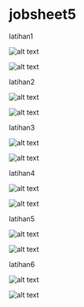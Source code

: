 # jobsheet5

latihan1

![alt text](https://github.com/anisanisah05/jobsheet5/blob/master/1.PNG)

![alt text](https://github.com/anisanisah05/jobsheet5/blob/master/1a.PNG)


latihan2

![alt text](https://github.com/anisanisah05/jobsheet5/blob/master/2.PNG)

![alt text](https://github.com/anisanisah05/jobsheet5/blob/master/2a.PNG)



latihan3

![alt text](https://github.com/anisanisah05/jobsheet5/blob/master/3.PNG)

![alt text](https://github.com/anisanisah05/jobsheet5/blob/master/3a.PNG)


latihan4

![alt text](https://github.com/anisanisah05/jobsheet5/blob/master/4.PNG)

![alt text](https://github.com/anisanisah05/jobsheet5/blob/master/4a.PNG)


latihan5

![alt text](https://github.com/anisanisah05/jobsheet5/blob/master/5.PNG)

![alt text](https://github.com/anisanisah05/jobsheet5/blob/master/5b.PNG)


latihan6

![alt text](https://github.com/anisanisah05/jobsheet5/blob/master/6.PNG)

![alt text](https://github.com/anisanisah05/jobsheet5/blob/master/6b.PNG)

